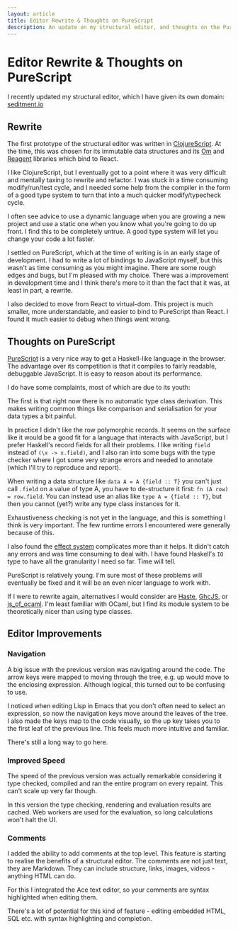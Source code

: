 ```yaml
---
layout: article
title: Editor Rewrite & Thoughts on PureScript
description: An update on my structural editor, and thoughts on the PureScript language.
---
```


# Editor Rewrite & Thoughts on PureScript

I recently updated my structural editor, which I have given its own
domain: [seditment.io](http://sediment.io)

## Rewrite

The first prototype of the structural editor was written in
[ClojureScript](https://github.com/clojure/clojurescript).  At the
time, this was chosen for its immutable data structures and its
[Om](https://github.com/swannodette/om) and
[Reagent](http://reagent-project.github.io) libraries which bind to
React.

I like ClojureScript, but I eventually got to a point where it was
very difficult and mentally taxing to rewrite and refactor. I was
stuck in a time consuming modify/run/test cycle, and I needed some help
from the compiler in the form of a good type system to turn that into
a much quicker modify/typecheck cycle.

I often see advice to use a dynamic language when you are growing a
new project and use a static one when you know what you're going to do
up front. I find this to be completely untrue. A good type system will
let you change your code a lot faster.

I settled on PureScript, which at the time of writing is in an early
stage of development. I had to write a lot of bindings to JavaScript
myself, but this wasn't as time consuming as you might imagine. There
are some rough edges and bugs, but I'm pleased with my choice. There
was a improvement in development time and I think there's more to it
than the fact that it was, at least in part, a rewrite.

I also decided to move from React to virtual-dom. This project is much
smaller, more understandable, and easier to bind to PureScript than
React. I found it much easier to debug when things went wrong.

## Thoughts on PureScript

[PureScript](http://www.purescript.org) is a very nice way to get a
Haskell-like language in the browser. The advantage over its
competition is that it compiles to fairly readable, debuggable
JavaScript. It is easy to reason about its performance.

I do have some complaints, most of which are due to its youth:

The first is that right now there is no automatic type class
derivation. This makes writing common things like comparison and
serialisation for your data types a bit painful.

In practice I didn't like the row polymorphic records. It seems on the
surface like it would be a good fit for a language that interacts with
JavaScript, but I prefer Haskell's record fields for all their
problems. I like writing `field` instead of `(\x -> x.field)`,
and I also ran into some bugs with the type checker where I got some
very strange errors and needed to annotate (which I'll try to
reproduce and report).

When writing a data structure like `data A = A {field :: T}` you can't
just call `.field` on a value of type A, you have to de-structure it
first: `fn (A row) = row.field`. You can instead use an alias like
`type A = {field :: T}`, but then you cannot (yet?) write any type
class instances for it.

Exhaustiveness checking is not yet in the language, and this is
something I think is very important. The few runtime errors I
encountered were generally because of this.

I also found the [effect system](https://leanpub.com/purescript/read#leanpub-auto-the-eff-monad)
complicates more than it helps. It didn't catch any errors and was
time consuming to deal with. I have found Haskell's `IO` type to have
all the granularity I need so far. Time will tell.

PureScript is relatively young. I'm sure most of these problems will
eventually be fixed and it will be an even nicer language to work with.

If I were to rewrite again, alternatives I would consider are
[Haste](http://haste-lang.org),
[GhcJS](https://github.com/ghcjs/ghcjs), or
[js_of_ocaml](http://ocsigen.org/js_of_ocaml/). I'm least familiar
with OCaml, but I find its module system to be theoretically nicer
than using type classes.

## Editor Improvements

### Navigation

A big issue with the previous version was navigating around the
code. The arrow keys were mapped to moving through the tree, e.g. up
would move to the enclosing expression. Although logical, this turned
out to be confusing to use.

I noticed when editing Lisp in Emacs that you don't often need to
select an expression, so now the navigation keys move around the
leaves of the tree. I also made the keys map to the code visually, so
the up key takes you to the first leaf of the previous line. This
feels much more intuitive and familiar.

There's still a long way to go here.

### Improved Speed

The speed of the previous version was actually remarkable considering
it type checked, compiled and ran the entire program on every
repaint. This can't scale up very far though.

In this version the type checking, rendering and evaluation results
are cached.  Web workers are used for the evaluation, so long
calculations won't halt the UI.

### Comments

I added the ability to add comments at the top level. This feature is
starting to realise the benefits of a structural editor. The comments
are not just text, they are Markdown. They can include structure,
links, images, videos - anything HTML can do.

For this I integrated the Ace text editor, so your comments are syntax
highlighted when editing them.

There's a lot of potential for this kind of feature - editing embedded
HTML, SQL etc. with syntax highlighting and completion.
